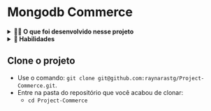 # Mongodb Commerce

<details>
  <summary><strong>👨‍💻 O que foi desenvolvido nesse projeto</strong></summary><br />

Nesse projeto, trabalhei com o banco de dados `commerce`, que contém dados do cardápio do **McDonald's**, como ingredientes, valores nutricionais e dados fictícios de vendas.

</details>

<details>
  <summary><strong>💫 Habilidades</strong></summary><br />

Neste projeto foi aplicado os seguintes conceitos:

- Alterar documentos utilizando métodos de update com operadores simples;

- Alterar documentos utilizando operadores complexos e modificadores;

- Construir queries e expressões complexas utilizando índices textuais e expressões regulares.

</details>

## Clone o projeto

- Use o comando: `git clone git@github.com:raynarastg/Project-Commerce.git`.
- Entre na pasta do repositório que você acabou de clonar:
  - `cd Project-Commerce`
